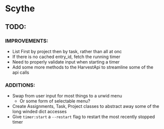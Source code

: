 # Scythe

## TODO:
### IMPROVEMENTS:

- List First by project then by task, rather than all at onc
- If there is no cached entry_id, fetch the running timer
- Need to properly validate input when starting a timer
- Add some more methods to the HarvestApi to streamline some of the api calls

### ADDITIONS:
- Swap from user input for most things to a urwid menu
    - Or some form of selectable menu?
- Create Assignments, Task, Project classes to abstract away some of the long winded dict accesses
- Give `timer:start` a `--restart` flag to restart the most recently stopped timer
